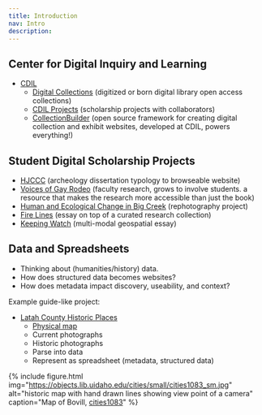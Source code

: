 ```yaml
---
title: Introduction
nav: Intro
description: 
---
```


## Center for Digital Inquiry and Learning

- [CDIL](https://cdil.lib.uidaho.edu/)
    - [Digital Collections](https://www.lib.uidaho.edu/digital/) (digitized or born digital library open access collections)
    - [CDIL Projects](https://cdil.lib.uidaho.edu/projects/) (scholarship projects with collaborators)
    - [CollectionBuilder](https://collectionbuilder.github.io/) (open source framework for creating digital collection and exhibit websites, developed at CDIL, powers everything!)

## Student Digital Scholarship Projects

- [HJCCC](https://www.lib.uidaho.edu/digital/hjccc/) (archeology dissertation typology to browseable website)
- [Voices of Gay Rodeo](https://www.voicesofgayrodeo.com/) (faculty research, grows to involve students. a resource that makes the research more accessible than just the book)
- [Human and Ecological Change in Big Creek](https://www.lib.uidaho.edu/digital/big-creek-rephotography/) (rephotography project)
- [Fire Lines](https://cdil.lib.uidaho.edu/fire-lines/) (essay on top of a curated research collection)
- [Keeping Watch](https://cdil.lib.uidaho.edu/keeping-watch/) (multi-modal geospatial essay)

## Data and Spreadsheets

- Thinking about (humanities/history) data. 
- How does structured data becomes websites? 
- How does metadata impact discovery, useability, and context?

Example guide-like project: 

- [Latah County Historic Places](https://www.lib.uidaho.edu/digital/latahsites/)
    - [Physical map](https://www.lib.uidaho.edu/digital/latahsites/items/latahsites0093.html)
    - Current photographs
    - Historic photographs
    - Parse into data
    - Represent as spreadsheet (metadata, structured data)

{% include figure.html img="https://objects.lib.uidaho.edu/cities/small/cities1083_sm.jpg" alt="historic map with hand drawn lines showing view point of a camera" caption="Map of Bovill, <a href='https://www.lib.uidaho.edu/digital/cities/items/cities1083.html'>cities1083</a>" %}
